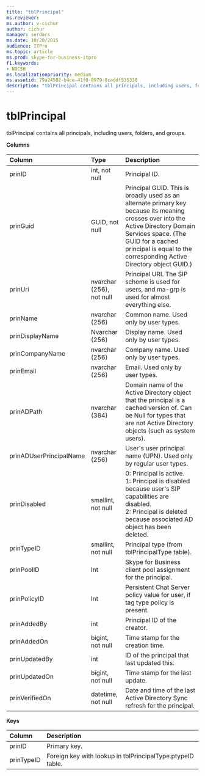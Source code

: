 ```yaml
---
title: "tblPrincipal"
ms.reviewer: 
ms.author: v-cichur
author: cichur
manager: serdars
ms.date: 10/20/2015
audience: ITPro
ms.topic: article
ms.prod: skype-for-business-itpro
f1.keywords:
- NOCSH
ms.localizationpriority: medium
ms.assetid: 79a24502-b4ce-41f0-8979-8caddf535338
description: "tblPrincipal contains all principals, including users, folders, and groups."
---
```


# tblPrincipal
 
tblPrincipal contains all principals, including users, folders, and groups.
  
**Columns**

|**Column**|**Type**|**Description**|
|:-----|:-----|:-----|
|prinID  <br/> |int, not null  <br/> |Principal ID.  <br/> |
|prinGuid  <br/> |GUID, not null  <br/> |Principal GUID. This is broadly used as an alternate primary key because its meaning crosses over into the Active Directory Domain Services space. (The GUID for a cached principal is equal to the corresponding Active Directory object GUID.)  <br/> |
|prinUri  <br/> |nvarchar (256), not null  <br/> |Principal URI. The SIP scheme is used for users, and ma-grp is used for almost everything else.  <br/> |
|prinName  <br/> |nvarchar (256)  <br/> |Common name. Used only by user types.  <br/> |
|prinDisplayName  <br/> |Nvarchar (256)  <br/> |Display name. Used only by user types.  <br/> |
|prinCompanyName  <br/> |nvarchar (256)  <br/> |Company name. Used only by user types.  <br/> |
|prinEmail  <br/> |nvarchar (256)  <br/> |Email. Used only by user types.  <br/> |
|prinADPath  <br/> |nvarchar (384)  <br/> |Domain name of the Active Directory object that the principal is a cached version of. Can be Null for types that are not Active Directory objects (such as system users).  <br/> |
|prinADUserPrincipalName  <br/> |nvarchar (256)  <br/> |User's user principal name (UPN). Used only by regular user types.  <br/> |
|prinDisabled  <br/> |smallint, not null  <br/> | 0: Principal is active. <br/>  1: Principal is disabled because user's SIP capabilities are disabled. <br/>  2: Principal is deleted because associated AD object has been deleted. <br/> |
|prinTypeID  <br/> |smallint, not null  <br/> |Principal type (from tblPrincipalType table).  <br/> |
|prinPoolID  <br/> |Int  <br/> |Skype for Business client pool assignment for the principal.  <br/> |
|prinPolicyID  <br/> |Int  <br/> |Persistent Chat Server policy value for user, if tag type policy is present.  <br/> |
|prinAddedBy  <br/> |int  <br/> |Principal ID of the creator.  <br/> |
|prinAddedOn  <br/> |bigint, not null  <br/> |Time stamp for the creation time.  <br/> |
|prinUpdatedBy  <br/> |int  <br/> |ID of the principal that last updated this.  <br/> |
|prinUpdatedOn  <br/> |bigint, not null  <br/> |Time stamp for the last update.  <br/> |
|prinVerifiedOn  <br/> |datetime, not null  <br/> |Date and time of the last Active Directory Sync refresh for the principal.  <br/> |
   
**Keys**

|**Column**|**Description**|
|:-----|:-----|
|prinID  <br/> |Primary key.  <br/> |
|prinTypeID  <br/> |Foreign key with lookup in tblPrincipalType.ptypeID table.  <br/> |
   

